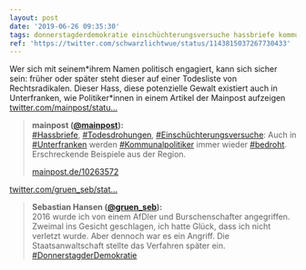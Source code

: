 ```yaml
---
layout: post
date: '2019-06-26 09:35:30'
tags: donnerstagderdemokratie einschüchterungsversuche hassbriefe kommunalpolitiker todesdrohungen unterfranken bedroht
ref: 'https://twitter.com/schwarzlichtwue/status/1143815037267730433'
---
```

Wer sich mit seinem\*ihrem Namen politisch engagiert, kann sich sicher sein: früher oder später steht dieser auf einer Todesliste von Rechtsradikalen. Dieser Hass, diese potenzielle Gewalt existiert auch in Unterfranken, wie Politiker\*innen in einem Artikel der Mainpost aufzeigen [twitter.com/mainpost/statu…](https://twitter.com/mainpost/status/1143806103718731776)
> <b>mainpost ([@mainpost](https://twitter.com/mainpost)):</b>  
>[#Hassbriefe](/t/hassbriefe), [#Todesdrohungen](/t/todesdrohungen), [#Einschüchterungsversuche](/t/einschüchterungsversuche): Auch in [#Unterfranken](/t/unterfranken) werden [#Kommunalpolitiker](/t/kommunalpolitiker) immer wieder [#bedroht](/t/bedroht). Erschreckende Beispiele aus der Region.  
>  
>[mainpost.de/10263572](http://mainpost.de/10263572)  



[twitter.com/gruen_seb/stat…](https://twitter.com/gruen_seb/status/1144162200841596928?s=19)
> <b>Sebastian Hansen ([@gruen_seb](https://twitter.com/gruen_seb)):</b>  
>2016 wurde ich von einem AfDler und Burschenschafter angegriffen. Zweimal ins Gesicht geschlagen, ich hatte Glück, dass ich nicht verletzt wurde. Aber dennoch war es ein Angriff. Die Staatsanwaltschaft stellte das Verfahren später ein. [#DonnerstagderDemokratie](/t/donnerstagderdemokratie)  

